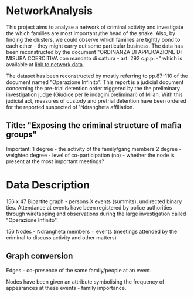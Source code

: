 # NetworkAnalysis
This project aims to analyse a network of criminal activity and investigate the which families are most important /the head of the snake. Also, by finding the clusters, we could observe which families are tightly bond to each other - they might carry out some particular business. The data has been reconstructed by the document "ORDINANZA DI APPLICAZIONE DI MISURA COERCITIVA con mandato di cattura - art. 292 c.p.p. -" which is available at
[link to network data](https://sites.google.com/site/ucinetsoftware/datasets/covert-networks/ndranghetamafia2).

The dataset has been reconstructed by mostly referring to pp.87-110 of the document named "Operazione Infinito". This report is a judicial document concerning the pre-trial detention order triggered by the the preliminary investigation judge (Giudice per le indagini preliminari) of Milan. With this judicial act, measures of custody and pretrial detention have been ordered for the reported suspected of 'Ndrangheta affiliation.

## Title: "Exposing the criminal structure of mafia groups"
Important: 1 degree - the activity of the family/gang members
           2 degree - weighted degree - level of co-participation (no) - whether the node is present at the most 
           important meetings?


# Data Description 
156 x 47 Bipartite graph - persons X events (summits), undirected binary ties.
Attendance at events have been registered by police authorities through wiretapping and observations during the large investigation called "Operazione Infinito". 

156 Nodes - Ndrangheta members + events (meetings attended by the criminal to discuss activity and other matters)

## Graph conversion 
Edges - co-presence of the same family/people at an event.

Nodes have been given an attribute symbolising the frequency of appearances at these events - family importance.